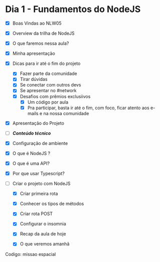# Dia 1 - Fundamentos do NodeJS

- [x]  Boas Vindas ao NLW05
- [x]  Overview da trilha de NodeJS
- [x]  O que faremos nessa aula?
- [x]  Minha apresentação
- [x]  Dicas para ir até o fim do projeto
    - [x]  Fazer parte da comunidade
    - [x]  Tirar dúvidas
    - [x]  Se conectar com outros devs
    - [x]  Se apresentar no #network
    - [x]  Desafios com prêmios exclusiivos
        - [x]  Um código por aula
        - [x]  Pra participar, basta ir até o fim, com foco, ficar atento aos e-mails e na nossa comunidade
- [x]  Apresentação do Projeto

- [ ]  ***Conteúdo técnico***
- [x]  Configuração de ambiente
- [x]  O que é NodeJS ?
- [x]  O que é uma API?
- [x]  Por que usar Typescript?
- [ ]  Criar o projeto com NodeJS
    - [x]  Criar primeira rota
    - [x]  Conhecer os tipos de métodos
    - [x]  Criar rota POST
    - [x]  Configurar o insomnia

    - [x]  Recap da aula de hoje
    - [x]  O que veremos amanhã

Codigo: missao espacial
    